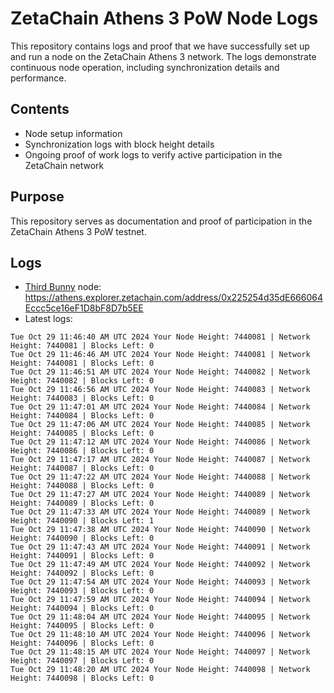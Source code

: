 # ZetaChain Athens 3 PoW Node Logs
This repository contains logs and proof that we have successfully set up and run a node on the ZetaChain Athens 3 network. The logs demonstrate continuous node operation, including synchronization details and performance.

## Contents
- Node setup information
- Synchronization logs with block height details
- Ongoing proof of work logs to verify active participation in the ZetaChain network

## Purpose
This repository serves as documentation and proof of participation in the ZetaChain Athens 3 PoW testnet.

## Logs

- [Third Bunny](https://thirdbunny.xyz/) node: https://athens.explorer.zetachain.com/address/0x225254d35dE666064Eccc5ce16eF1D8bF8D7b5EE
- Latest logs:
```
Tue Oct 29 11:46:40 AM UTC 2024 Your Node Height: 7440081 | Network Height: 7440081 | Blocks Left: 0
Tue Oct 29 11:46:46 AM UTC 2024 Your Node Height: 7440081 | Network Height: 7440081 | Blocks Left: 0
Tue Oct 29 11:46:51 AM UTC 2024 Your Node Height: 7440082 | Network Height: 7440082 | Blocks Left: 0
Tue Oct 29 11:46:56 AM UTC 2024 Your Node Height: 7440083 | Network Height: 7440083 | Blocks Left: 0
Tue Oct 29 11:47:01 AM UTC 2024 Your Node Height: 7440084 | Network Height: 7440084 | Blocks Left: 0
Tue Oct 29 11:47:06 AM UTC 2024 Your Node Height: 7440085 | Network Height: 7440085 | Blocks Left: 0
Tue Oct 29 11:47:12 AM UTC 2024 Your Node Height: 7440086 | Network Height: 7440086 | Blocks Left: 0
Tue Oct 29 11:47:17 AM UTC 2024 Your Node Height: 7440087 | Network Height: 7440087 | Blocks Left: 0
Tue Oct 29 11:47:22 AM UTC 2024 Your Node Height: 7440088 | Network Height: 7440088 | Blocks Left: 0
Tue Oct 29 11:47:27 AM UTC 2024 Your Node Height: 7440089 | Network Height: 7440089 | Blocks Left: 0
Tue Oct 29 11:47:33 AM UTC 2024 Your Node Height: 7440089 | Network Height: 7440090 | Blocks Left: 1
Tue Oct 29 11:47:38 AM UTC 2024 Your Node Height: 7440090 | Network Height: 7440090 | Blocks Left: 0
Tue Oct 29 11:47:43 AM UTC 2024 Your Node Height: 7440091 | Network Height: 7440091 | Blocks Left: 0
Tue Oct 29 11:47:49 AM UTC 2024 Your Node Height: 7440092 | Network Height: 7440092 | Blocks Left: 0
Tue Oct 29 11:47:54 AM UTC 2024 Your Node Height: 7440093 | Network Height: 7440093 | Blocks Left: 0
Tue Oct 29 11:47:59 AM UTC 2024 Your Node Height: 7440094 | Network Height: 7440094 | Blocks Left: 0
Tue Oct 29 11:48:04 AM UTC 2024 Your Node Height: 7440095 | Network Height: 7440095 | Blocks Left: 0
Tue Oct 29 11:48:10 AM UTC 2024 Your Node Height: 7440096 | Network Height: 7440096 | Blocks Left: 0
Tue Oct 29 11:48:15 AM UTC 2024 Your Node Height: 7440097 | Network Height: 7440097 | Blocks Left: 0
Tue Oct 29 11:48:20 AM UTC 2024 Your Node Height: 7440098 | Network Height: 7440098 | Blocks Left: 0
```
